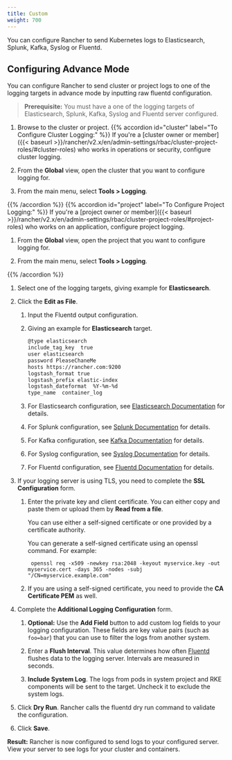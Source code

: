 ```yaml
---
title: Custom
weight: 700
---
```


You can configure Rancher to send Kubernetes logs to Elasticsearch, Splunk, Kafka, Syslog or Fluentd.

## Configuring Advance Mode

You can configure Rancher to send cluster or project logs to one of the logging targets in advance mode by inputting raw fluentd configuration.

>**Prerequisite:** You must have a one of the logging targets of Elasticsearch, Splunk, Kafka, Syslog and Fluentd server configured.

1. Browse to the cluster or project.
{{% accordion id="cluster" label="To Configure Cluster Logging:" %}}
If you're a [cluster owner or member]({{< baseurl >}}/rancher/v2.x/en/admin-settings/rbac/cluster-project-roles/#cluster-roles) who works in operations or security, configure cluster logging.

1. From the **Global** view, open the cluster that you want to configure logging for.

1. From the main menu, select **Tools > Logging**.

{{% /accordion %}}
{{% accordion id="project" label="To Configure Project Logging:" %}}
If you're a [project owner or member]({{< baseurl >}}/rancher/v2.x/en/admin-settings/rbac/cluster-project-roles/#project-roles) who works on an application, configure project logging.

1. From the **Global** view, open the project that you want to configure logging for.

1. From the main menu, select **Tools > Logging**. 

{{% /accordion %}}

1. Select one of the logging targets, giving example for **Elasticsearch**.

1. Click the  **Edit as File**.

    1. Input the Fluentd output configuration.

    1. Giving an example for **Elasticsearch** target.
    
        ```sh
        @type elasticsearch
        include_tag_key  true
        user elasticsearch
        password PleaseChaneMe
        hosts https://rancher.com:9200    
        logstash_format true
        logstash_prefix elastic-index
        logstash_dateformat  %Y-%m-%d
        type_name  container_log    
        
        ```

    1. For Elasticsearch configuration, see [Elasticsearch Documentation](https://github.com/uken/fluent-plugin-elasticsearch) for details.

    1. For Splunk configuration, see [Splunk Documentation](https://github.com/fluent/fluent-plugin-splunk) for details.

    1. For Kafka configuration, see [Kafka Documentation](https://github.com/fluent/fluent-plugin-kafka) for details.

    1. For Syslog configuration, see [Syslog Documentation](https://github.com/dlackty/fluent-plugin-remote_syslog) for details.

    1. For Fluentd configuration, see [Fluentd Documentation](https://docs.fluentd.org/v1.0/articles/out_forward) for details.

1. If your logging server is using TLS, you need to complete the **SSL Configuration** form.

    1. Enter the private key and client certificate. You can either copy and paste them or upload them by **Read from a file**.

        You can use either a self-signed certificate or one provided by a certificate authority.

        You can generate a self-signed certificate using an openssl command. For example:
            
            openssl req -x509 -newkey rsa:2048 -keyout myservice.key -out myservice.cert -days 365 -nodes -subj "/CN=myservice.example.com"
       
    
    1. If you are using a self-signed certificate, you need to provide the **CA Certificate PEM** as well.

1. Complete the **Additional Logging Configuration** form.

    1. **Optional:** Use the **Add Field** button to add custom log fields to your logging configuration. These fields are key value pairs (such as `foo=bar`) that you can use to filter the logs from another system.
    
    1. Enter a **Flush Interval**. This value determines how often [Fluentd](https://www.fluentd.org/) flushes data to the logging server. Intervals are measured in seconds.

    1. **Include System Log**. The logs from pods in system project and RKE components will be sent to the target. Uncheck it to exclude the system logs.

1. Click **Dry Run**. Rancher calls the fluentd dry run command to validate the configuration.

1. Click **Save**.

**Result:** Rancher is now configured to send logs to your configured server. View your server to see logs for your cluster and containers.
